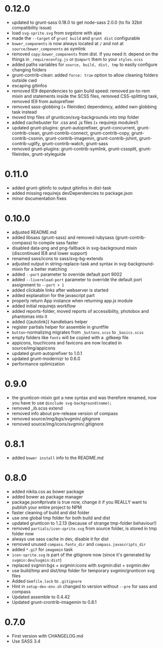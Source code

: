 # 0.12.0

* updated to grunt-sass 0.18.0 to get node-sass 2.0.0 (to fix 32bit compatibility issue)
* load `svg-sprite.svg` from svgstore with ajax
* made the `--target` of `grunt build` and `grunt dist` configurable
* `bower_components` is now always located at `/` and not at `source/bower_components` as symlink
* removed `copy:bower_components` from dist. If you need it: depend on the things in `_requireconfig.js` or `@import` them to your `styles.scss`
* added paths variables for `source, build, dist, tmp` to easily configure changing folders
* grunt-contrib-clean: added `force: true` option to allow cleaning folders outside cwd
* escaping gitinfos
* removed IE9 dependencies to gain build speed: removed px-to-rem mixin and statements inside the SCSS files, removed CSS-splitting task, removed IE9 from autoprefixer
* removed sass-globbing (+ fileindex) dependency, added own globbing task instead
* moved tmp files of grunticon/svg-backgrounds into tmp folder
* added cachebuster for .css and .js files (+ requirejs modules!)
* updated grunt-plugins: grunt-autoprefixer, grunt-concurrent, grunt-contrib-clean, grunt-contrib-connect, grunt-contrib-copy, grunt-contrib-cssmin, grunt-contrib-imagemin, grunt-contrib-jshint, grunt-contrib-uglify, grunt-contrib-watch, grunt-sass
* removed grunt-plugins: grunt-contrib-symlink, grunt-csssplit, grunt-fileindex, grunt-styleguide

# 0.11.0

* added grunt-gitinfo to output gitinfos in dist-task
* added missing requirejs devDependencies to package.json
* minor documentation fixes

# 0.10.0

* adjusted README.md
* added libsass (grunt-sass) and removed rubysass (grunt-contrib-compass) to compile sass faster
* disabled data-png and png-fallback in svg-background mixin (discontinued IE8 and lower support)
* renamed sass/icons to sass/svg-bg-extends
* adjusted output in string-replace-task and syntax in svg-background-mixin for a better matching
* added `--port` parameter to override default port 9002
* added `--livereload-port` parameter to override the default port assignment to `--port + 1`
* added clickable links after webserver is started
* added explanation for the javascript part
* properly return App instance when returning app.js module
* added initial requirejs workflow
* added reports-folder, moved reports of accessibility, photobox and phantomas into it
* added {{autolink}} handlebars helper
* register partials helper for assemble in gruntfile
* `button`-normalizing migrates from `_buttons.scss` to `_basics.scss`
* empty folders like `fonts` will be copied with a .gitkeep file
* appicons, touchicons and favicons are now located in source/img/appicons
* updated grunt-autoprefixer to 1.0.1
* updated grunt-modernizr to 0.6.0
* performance optimization

# 0.9.0

* the grunticon-mixin got a new syntax and was therefore renamed, now you have to use `@include svg-background(name);`
* removed _ib.scss extend
* removed info about pre-release version of compass
* removed source/img/bgs/svgmin/.gitignore
* removed source/img/icons/svgmin/.gitignore

# 0.8.1

* added `bower install` info to the README.md

# 0.8.0

* added nikita.css as bower package
* added bower as package manager
* package.json#private is true now, change it if you REALLY want to publish your entire project to NPM
* faster cleaning of build and dist folder
* use one global tmp folder for both build and dist
* updated grunticon to 1.2.13 (because of strange tmp-folder behaviour!)
* removed `partials/icon-sprite.svg` from source folder, is stored in tmp folder now
* always use sass cache in dev, disable it for dist
* removed unused `compass.fonts_dir` and `compass.javascripts_dir`
* added `*.gif` for `imagemin` task
* `icon-sprite.svg` is part of the gitignore now (since it's generated by `svgmin:dev`/`svgmin:dist`)
* replaced svgmin:bgs + svgmin:icons with svgmin:dist + svgmin:dev
* use build/tmp and dist/tmp folder for temporary svgmin/grunticon svg files
* Added `Gemfile.lock` to `.gitignore`
* Hint in `setup-dev-env.sh` changed to version without `--pre` for sass and compass
* Updated assemble to 0.4.42
* Updated grunt-crontrib-imagemin to 0.8.1

# 0.7.0

* First version with CHANGELOG.md
* Use SASS 3.4
